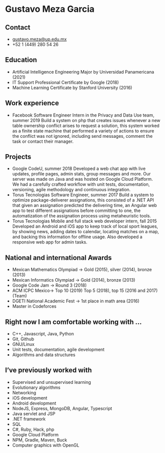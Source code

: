 # Gustavo Meza Garcia
## Contact
- gustavo.meza@up.edu.mx
- +52 1 (449) 280 54 26

## Education
- Artificial Intelligence Engineering Major by Universidad Panamericana (2021)
- IT Support Professional Certificate by Google (2018)
- Machine Learning Certificate by Stanford University (2016)

## Work experience
- Facebook Software Engineer Intern in the Privacy and Data Use team, summer 2019
Build a system on php that creates issues whenever a new table ownership conflict arises to request a solution, this system worked as a finite state machine that performed a variety of actions to ensure the conflict was not ignored, including send messages, comment the task or contact their manager.

## Projects
- Google CodeU, summer 2018
Developed a web chat app with live updates, profile pages, admin stats, group messages and more. Our server was made on Java and was hosted on Google Cloud Platform. We had a carefully crafted workflow with unit tests, documentation, versioning, agile methodology and continuous integration.
- Torus Tecnologias Software Engineer, summer 2017
Build a system to optimize package-deliverer assignations, this consisted of a .NET API that given an assignation predicted the delivering time, an Angular web app to test different assignations before committing to one, the automatization of the assignation process using metaheuristic tools.
- Torus Tecnologias Mobile and full stack web developer intern, fall 2015
Developed an Android and iOS app to keep track of local sport leagues, by showing news, adding dates to calendar, locating matches on a map, and backing this information for offline usage. Also developed a responsive web app for admin tasks.

## National and international Awards
- Mexican Mathematics Olympiad → Gold (2015), silver (2014), bronze (2013)
- Mexican Informatics Olympiad → Gold (2014), bronze (2013)
- Google Code Jam → Round 3 (2018)
- ACM ICPC Mexico→ Top 10 (2019) Top 5 (2018), top 15 (2016 and 2017) (Team)
- DGETI National Academic Fest → 1st place in math area (2016)
- Master in Codeforces

## Right now I am comfortable working with …
- C++, Javascript, Java, Python
- Git, Github
- GNU/Linux
- Unit tests, documentation, agile development
- Algorithms and data structures

## I’ve previously worked with
- Supervised and unsupervised learning
- Evolutionary algorithms
- Networking
- iOS development
- Android development
- NodeJS, Express, MongoDB, Angular, Typescript
- Java servlet and JSP
- .NET framework
- SQL
- C#, Ruby, Hack, php
- Google Cloud Platform
- NPM, Gradle, Maven, Buck
- Computer graphics with OpenGL

